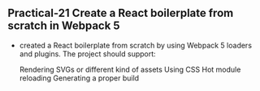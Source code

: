 ## Practical-21 Create a React boilerplate from scratch in Webpack 5

- created a React boilerplate from scratch by using Webpack 5 loaders and plugins. The project should support:

  Rendering SVGs or different kind of assets
  Using CSS
  Hot module reloading
  Generating a proper build
